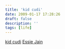 ```yaml
---
title: 'kid cudi'
date: 2009-01-17 17:28:26
draft: false
description: ''
tags: [life]
---
```


[kid cudi](http://www.myspace.com/kidcudi) [Essie Jain](http://www.myspace.com/essiejain)